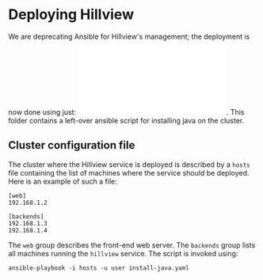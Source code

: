 # Deploying Hillview

We are deprecating Ansible for Hillview's management; the deployment
is now done using just: ![Python scripts](../README.md#3-deploying-the-hillview-service-on-a-cluster).
This folder contains a left-over ansible script for installing
java on the cluster.

## Cluster configuration file

The cluster where the Hillview service is deployed is described by a `hosts`
file containing the list of machines where the service should be
deployed.  Here is an example of such a file:

```
[web]
192.168.1.2

[backends]
192.168.1.3
192.168.1.4
```

The `web` group describes the front-end web server.
The `backends` group lists all machines running the `hillview`
service.  The script is invoked using:

`ansible-playbook -i hosts -u user install-java.yaml`
